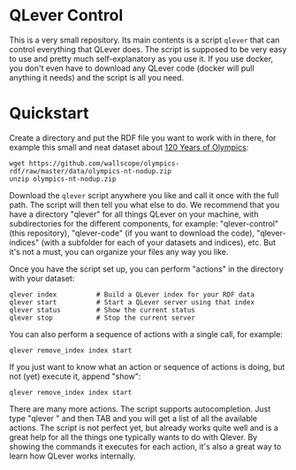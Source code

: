 # QLever Control

This is a very small repository. Its main contents is a script `qlever`
that can control everything that QLever does. The script is supposed to be very
easy to use and pretty much self-explanatory as you use it. If you use docker, you
don't even have to download any QLever code (docker will pull anything it needs)
and the script is all you need.

# Quickstart

Create a directory and put the RDF file you want to work with in there, for
example this small and neat dataset about [120 Years of Olympics](https://github.com/wallscope/olympics-rdf):

```
wget https://github.com/wallscope/olympics-rdf/raw/master/data/olympics-nt-nodup.zip
unzip olympics-nt-nodup.zip
````

Download the `qlever` script anywhere you like and call it once with the full path.
The script will then tell you what else to do. We recommend that you have a directory
"qlever" for all things QLever on your machine, with subdirectories for the different
components, for example: "qlever-control" (this repository), "qlever-code" (if you want
to download the code), "qlever-indices" (with a subfolder for each of your datasets and
indices), etc. But it's not a must, you can organize your files any way you like.

Once you have the script set up, you can perform "actions" in the directory with your
dataset:

```
qlever index          # Build a QLever index for your RDF data
qlever start          # Start a QLever server using that index
qlever status         # Show the current status
qlever stop           # Stop the current server
```

You can also perform a sequence of actions with a single call, for example:

```
qlever remove_index index start
```

If you just want to know what an action or sequence of actions is doing, but not (yet)
execute it, append "show":

```
qlever remove_index index start
```

There are many more actions. The script supports autocompletion. Just type "qlever "
and then TAB and you will get a list of all the available actions. The script is not
perfect yet, but already works quite well and is a great help for all the things one
typically wants to do with Qlever. By showing the commands it executes for each action,
it's also a great way to learn how QLever works internally.
